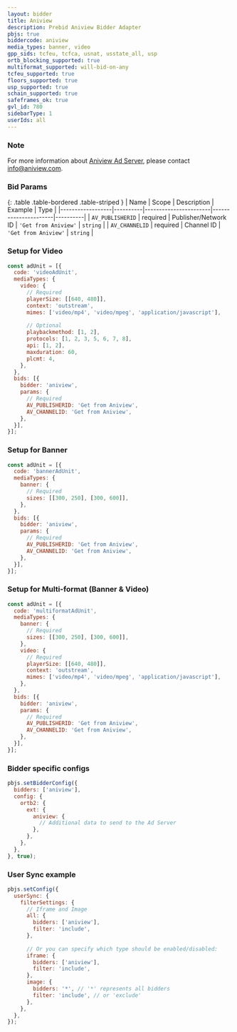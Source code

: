 ```yaml
---
layout: bidder
title: Aniview
description: Prebid Aniview Bidder Adapter
pbjs: true
biddercode: aniview
media_types: banner, video
gpp_sids: tcfeu, tcfca, usnat, usstate_all, usp
ortb_blocking_supported: true
multiformat_supported: will-bid-on-any
tcfeu_supported: true
floors_supported: true
usp_supported: true
schain_supported: true
safeframes_ok: true
gvl_id: 780
sidebarType: 1
userIds: all
---
```


### Note

For more information about [Aniview Ad Server](https://www.aniview.com/), please contact <info@aniview.com>.

### Bid Params

{: .table .table-bordered .table-striped }
| Name             | Scope    | Description           | Example              | Type     |
|------------------|----------|-----------------------|----------------------|----------|
| `AV_PUBLISHERID` | required | Publisher/Network ID  | `'Get from Aniview'` | `string` |
| `AV_CHANNELID`   | required | Channel ID            | `'Get from Aniview'` | `string` |

### Setup for Video

```javascript
const adUnit = [{
  code: 'videoAdUnit',
  mediaTypes: {
    video: {
      // Required
      playerSize: [[640, 480]],
      context: 'outstream',
      mimes: ['video/mp4', 'video/mpeg', 'application/javascript'],
      
      // Optional
      playbackmethod: [1, 2],
      protocols: [1, 2, 3, 5, 6, 7, 8],
      api: [1, 2],
      maxduration: 60,
      plcmt: 4,
    },
  },
  bids: [{
    bidder: 'aniview',
    params: {
      // Required
      AV_PUBLISHERID: 'Get from Aniview',
      AV_CHANNELID: 'Get from Aniview',
    },
  }],
}];
```

### Setup for Banner

```javascript
const adUnit = [{
  code: 'bannerAdUnit',
  mediaTypes: {
    banner: {
      // Required
      sizes: [[300, 250], [300, 600]],
    },
  },
  bids: [{
    bidder: 'aniview',
    params: {
      // Required
      AV_PUBLISHERID: 'Get from Aniview',
      AV_CHANNELID: 'Get from Aniview',
    },
  }],
}];
```

### Setup for Multi-format (Banner & Video)

```javascript
const adUnit = [{
  code: 'multiformatAdUnit',
  mediaTypes: {
    banner: {
      // Required
      sizes: [[300, 250], [300, 600]],
    },
    video: {
      // Required
      playerSize: [[640, 480]],
      context: 'outstream', 
      mimes: ['video/mp4', 'video/mpeg', 'application/javascript'],
    },
  },
  bids: [{
    bidder: 'aniview',
    params: {
      // Required
      AV_PUBLISHERID: 'Get from Aniview',
      AV_CHANNELID: 'Get from Aniview',
    },
  }],
}];
```

### Bidder specific configs

```javascript
pbjs.setBidderConfig({
  bidders: ['aniview'],
  config: {
    ortb2: {
      ext: {
        aniview: {
          // Additional data to send to the Ad Server
        },
      },
    },
  },
}, true);
```

### User Sync example

```javascript
pbjs.setConfig({
  userSync: {
    filterSettings: {
      // Iframe and Image
      all: {
        bidders: ['aniview'],
        filter: 'include',
      },
        
      // Or you can specify which type should be enabled/disabled:
      iframe: {
        bidders: ['aniview'],
        filter: 'include',
      },
      image: {
        bidders: '*', // '*' represents all bidders
        filter: 'include', // or 'exclude'
      },
    },
  },
});
```
